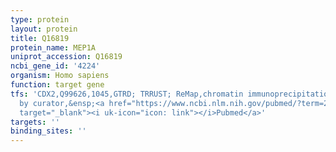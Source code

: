 ```yaml
---
type: protein
layout: protein
title: Q16819
protein_name: MEP1A
uniprot_accession: Q16819
ncbi_gene_id: '4224'
organism: Homo sapiens
function: target gene
tfs: 'CDX2,Q99626,1045,GTRD; TRRUST; ReMap,chromatin immunoprecipitation assay; inferred
  by curator,&ensp;<a href="https://www.ncbi.nlm.nih.gov/pubmed/?term=22326557%5Buid%5D"
  target="_blank"><i uk-icon="icon: link"></i>Pubmed</a>'
targets: ''
binding_sites: ''
---
```

